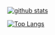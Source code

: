 <!-- ### Hi there 👋 -->
[![github stats](https://github-readme-stats.vercel.app/api?username=Henvy-Mango&show_icons=true&include_all_commits=true&count_private=true)](https://github.com/Henvy-Mango)

[![Top Langs](https://github-readme-stats.vercel.app/api/top-langs/?username=Henvy-Mango&hide=vim%20script,html,css&layout=compact)](https://github.com/Henvy-Mango)
<!--
**Henvy-Mango/Henvy-Mango** is a ✨ _special_ ✨ repository because its `README.md` (this file) appears on your GitHub profile.
### Hi there 👋
Here are some ideas to get you started:

- 🔭 I’m currently working on ...
- 🌱 I’m currently learning ...
- 👯 I’m looking to collaborate on ...
- 🤔 I’m looking for help with ...
- 💬 Ask me about ...
- 📫 How to reach me: ...
- 😄 Pronouns: ...
- ⚡ Fun fact: ...
-->
